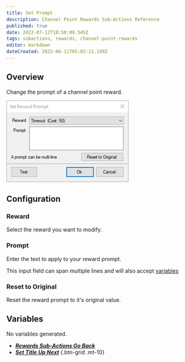 ```yaml
---
title: Set Prompt
description: Channel Point Rewards Sub-Actions Reference
published: true
date: 2022-07-12T18:50:09.545Z
tags: subactions, rewards, channel-point-rewards
editor: markdown
dateCreated: 2022-06-11T05:02:11.199Z
---
```


## Overview
Change the prompt of a channel point reward.

![set_reward_prompt.png](/set_reward_prompt.png)

## Configuration
### Reward
Select the reward you want to modify.

### Prompt
Enter the text to apply to your reward prompt.

This input field can span multiple lines and will also accept [variables](/en/Variables)

### Reset to Original
Reset the reward prompt to it's original value.

## Variables
No variables generated.


- [<i class="mdi mdi-chevron-left"></i>***Rewards Sub-Actions ***Go Back******](/en/Sub-Actions/Rewards)
- [<i class="mdi mdi-twitch text--twitch"></i>***Set Title ***Up Next******](/en/Sub-Actions/Rewards/Set-Title)
{.btn-grid .mt-10}